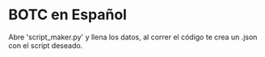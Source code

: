  # BOTC en Español 
 Abre 'script_maker.py' y llena los datos, al correr el código te crea un .json con el script deseado.
